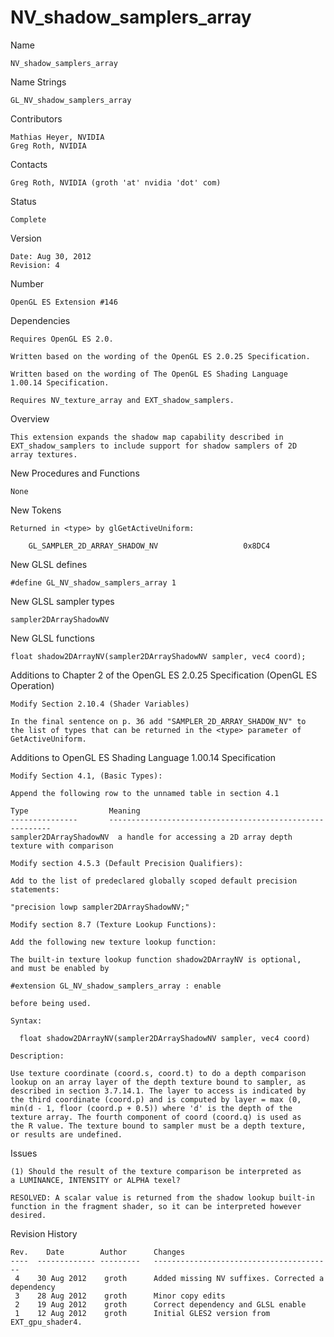 # NV_shadow_samplers_array

Name

    NV_shadow_samplers_array

Name Strings

    GL_NV_shadow_samplers_array

Contributors

    Mathias Heyer, NVIDIA
    Greg Roth, NVIDIA

Contacts

    Greg Roth, NVIDIA (groth 'at' nvidia 'dot' com)

Status

    Complete

Version

    Date: Aug 30, 2012
    Revision: 4

Number

    OpenGL ES Extension #146

Dependencies

    Requires OpenGL ES 2.0.

    Written based on the wording of the OpenGL ES 2.0.25 Specification.

    Written based on the wording of The OpenGL ES Shading Language
    1.00.14 Specification.

    Requires NV_texture_array and EXT_shadow_samplers.

Overview

    This extension expands the shadow map capability described in
    EXT_shadow_samplers to include support for shadow samplers of 2D
    array textures.

New Procedures and Functions

    None

New Tokens

    Returned in <type> by glGetActiveUniform:

        GL_SAMPLER_2D_ARRAY_SHADOW_NV                   0x8DC4

New GLSL defines

    #define GL_NV_shadow_samplers_array 1

New GLSL sampler types

    sampler2DArrayShadowNV

New GLSL functions

    float shadow2DArrayNV(sampler2DArrayShadowNV sampler, vec4 coord);

Additions to Chapter 2 of the OpenGL ES 2.0.25 Specification (OpenGL ES
Operation)

    Modify Section 2.10.4 (Shader Variables)

    In the final sentence on p. 36 add "SAMPLER_2D_ARRAY_SHADOW_NV" to
    the list of types that can be returned in the <type> parameter of
    GetActiveUniform.

Additions to OpenGL ES Shading Language 1.00.14 Specification

    Modify Section 4.1, (Basic Types):

    Append the following row to the unnamed table in section 4.1

    Type                  Meaning
    ---------------       ---------------------------------------------------------
    sampler2DArrayShadowNV  a handle for accessing a 2D array depth texture with comparison

    Modify section 4.5.3 (Default Precision Qualifiers):

    Add to the list of predeclared globally scoped default precision
    statements:

    "precision lowp sampler2DArrayShadowNV;"

    Modify section 8.7 (Texture Lookup Functions):

    Add the following new texture lookup function:

    The built-in texture lookup function shadow2DArrayNV is optional,
    and must be enabled by

    #extension GL_NV_shadow_samplers_array : enable

    before being used.

    Syntax:

      float shadow2DArrayNV(sampler2DArrayShadowNV sampler, vec4 coord)

    Description:

    Use texture coordinate (coord.s, coord.t) to do a depth comparison
    lookup on an array layer of the depth texture bound to sampler, as
    described in section 3.7.14.1. The layer to access is indicated by
    the third coordinate (coord.p) and is computed by layer = max (0,
    min(d - 1, floor (coord.p + 0.5)) where 'd' is the depth of the
    texture array. The fourth component of coord (coord.q) is used as
    the R value. The texture bound to sampler must be a depth texture,
    or results are undefined.

Issues

    (1) Should the result of the texture comparison be interpreted as
    a LUMINANCE, INTENSITY or ALPHA texel?

    RESOLVED: A scalar value is returned from the shadow lookup built-in
    function in the fragment shader, so it can be interpreted however
    desired.

Revision History

    Rev.    Date        Author      Changes
    ----  ------------- ---------   ----------------------------------------
     4    30 Aug 2012    groth      Added missing NV suffixes. Corrected a dependency
     3    28 Aug 2012    groth      Minor copy edits
     2    19 Aug 2012    groth      Correct dependency and GLSL enable
     1    12 Aug 2012    groth      Initial GLES2 version from EXT_gpu_shader4.
